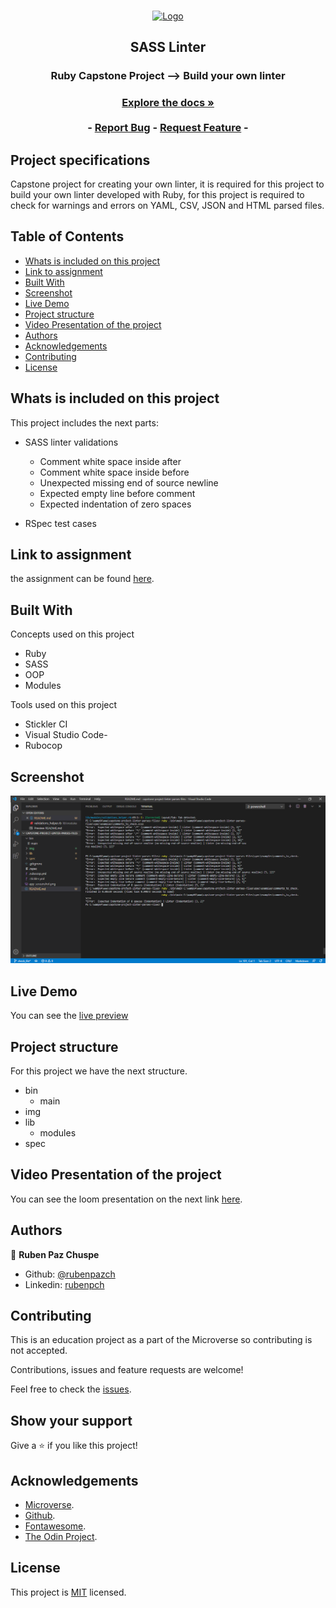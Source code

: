 <!-- PROJECT LOGO -->
<br />
<p align="center">
  <a href="https://github.com/rubenpazch/capstone-project-linter-parses-files">
    <img src="images/logo.png" alt="Logo" width="80" height="80">
  </a>

  <h2 align="center">SASS Linter</h2>

  <h3 align="center">Ruby Capstone Project --> Build your own linter<h3>
  <p align="center">
    <a href="https://github.com/rubenpazch/capstone-project-linter-parses-files"><strong>Explore the docs »</strong></a>
    <br />
    <br />
    -
    <a href="https://github.com/rubenpazch/capstone-project-linter-parses-files">Report Bug</a>
    -
    <a href="https://github.com/rubenpazch/capstone-project-linter-parses-files">Request Feature</a>
    -
  </p>
</p>

## Project specifications

Capstone project for creating your own linter, it is required for this project to build your own linter developed with Ruby, for this project is required to check for warnings and errors on YAML, CSV, JSON and HTML parsed files.




<!-- TABLE OF CONTENTS -->
## Table of Contents

* [Whats is included on this project](#whats-is-included-on-this-project)
* [Link to assignment](#link-to-assignment)
* [Built With](#built-with)
* [Screenshot](#screenshot)
* [Live Demo](#live-demo)
* [Project structure](#SASS-structure)
* [Video Presentation of the project](#video-presentation-of-the-project)
* [Authors](#authors)
* [Acknowledgements](#acknowledgements)
* [Contributing](#-Contributing)
* [License](#license)




## Whats is included on this project

This project includes the next parts:

+ SASS linter validations
	+ Comment white space inside after
	+ Comment white space inside before
	+ Unexpected missing end of source newline
	+ Expected empty line before comment
	+ Expected indentation of zero spaces

+ RSpec test cases

## Link to assignment

the assignment can be found  [here](https://www.notion.so/microverse/Build-your-own-linter-b17a3c22f7b940c98ca1980250720769).

## Built With

Concepts used on this project

- Ruby
- SASS
- OOP 
- Modules 

Tools used on this project

- Stickler CI
- Visual Studio Code- 
- Rubocop


## Screenshot

![screenshot](./img/app_screenshot.png)

## Live Demo

You can see the [live preview](#)

## Project structure

For this project we have the next structure.

+ bin
	+ main
+ img
+ lib
	+ modules
+ spec



## Video Presentation of the project

You can see the loom presentation on the next link [here](https://www.loom.com/share/1705cb9cd0c747e4aa8a86cc7ed38adb).


## Authors

👤 **Ruben Paz Chuspe**

- Github: [@rubenpazch](https://github.com/rubenpazch)
- Linkedin: [rubenpch](https://www.linkedin.com/in/rubenpch/)

## Contributing

This is an education project as a part of the Microverse so contributing is not accepted. 

Contributions, issues and feature requests are welcome!

Feel free to check the [issues](https://github.com/rubenpazch/capstone-conference-page/issues).

## Show your support

Give a ⭐️ if you like this project!

## Acknowledgements

+ [Microverse](https://www.microverse.org/).
+ [Github](http://github.com/).
+ [Fontawesome](http://fontawesome.com/).
+ [The Odin Project](theodinproject.com/).


## License

This project is [MIT](lic.url) licensed.


